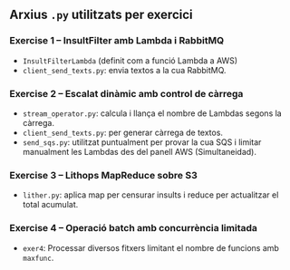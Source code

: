 ## Arxius `.py` utilitzats per exercici

### Exercise 1 – InsultFilter amb Lambda i RabbitMQ
- `InsultFilterLambda` (definit com a funció Lambda a AWS)
- `client_send_texts.py`: envia textos a la cua RabbitMQ.


### Exercise 2 – Escalat dinàmic amb control de càrrega
- `stream_operator.py`: calcula i llança el nombre de Lambdas segons la càrrega.
- `client_send_texts.py`: per generar càrrega de textos.
- `send_sqs.py`: utilitzat puntualment per provar la cua SQS i limitar manualment les Lambdas des del panell AWS (Simultaneidad).

### Exercise 3 – Lithops MapReduce sobre S3
- `lither.py`: aplica map per censurar insults i reduce per actualitzar el total acumulat.

### Exercise 4 – Operació batch amb concurrència limitada
- `exer4`: Processar diversos fitxers limitant el nombre de funcions amb `maxfunc`.
